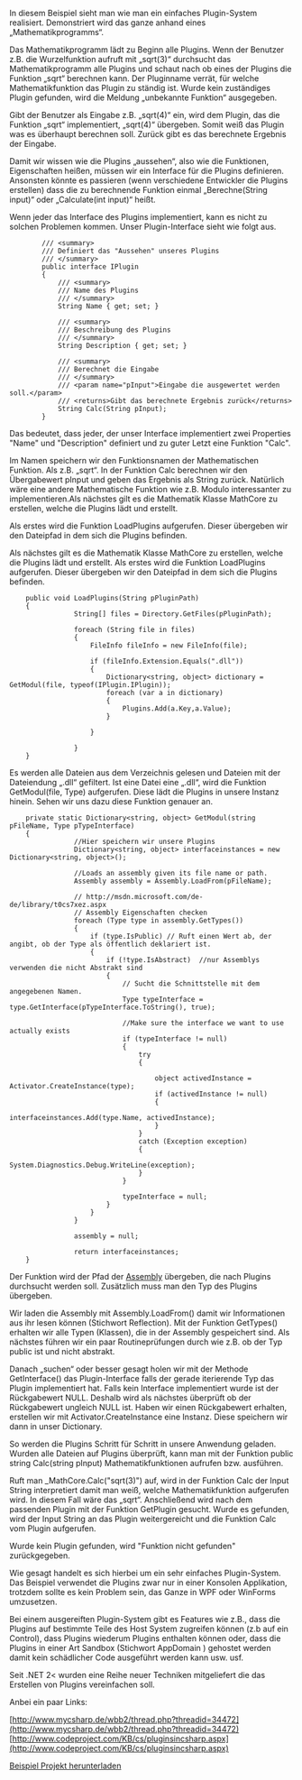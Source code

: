 In diesem Beispiel sieht man wie man ein einfaches Plugin-System realisiert. Demonstriert wird das ganze anhand eines „Mathematikprogramms“.
 
Das Mathematikprogramm lädt zu Beginn alle Plugins. Wenn der Benutzer z.B. die Wurzelfunktion aufruft mit „sqrt(3)“ durchsucht das Mathematikprogramm alle Plugins und schaut nach ob eines der Plugins die Funktion „sqrt“ berechnen kann. Der Pluginname verrät, für welche Mathematikfunktion das Plugin zu ständig ist. Wurde kein zuständiges Plugin gefunden, wird die Meldung „unbekannte Funktion“ ausgegeben.
 
Gibt der Benutzer als Eingabe z.B. „sqrt(4)“ ein, wird dem Plugin, das die Funktion „sqrt“ implementiert, „sqrt(4)“ übergeben. Somit weiß das Plugin was es überhaupt berechnen soll. Zurück gibt es das berechnete Ergebnis  der Eingabe.
 
Damit wir wissen wie die Plugins „aussehen“, also wie die Funktionen, Eigenschaften heißen, müssen wir ein Interface für die Plugins definieren. Ansonsten könnte es passieren (wenn verschiedene Entwickler die Plugins erstellen) dass die zu berechnende Funktion einmal „Berechne(String input)“ oder „Calculate(int input)“ heißt.
 
Wenn jeder das Interface des Plugins implementiert, kann es nicht zu solchen Problemen kommen. Unser Plugin-Interface sieht wie folgt aus.

```
        /// <summary>
	    /// Definiert das "Aussehen" unseres Plugins
	    /// </summary>
	    public interface IPlugin
	    {
	        /// <summary>
	        /// Name des Plugins
	        /// </summary>
	        String Name { get; set; }
	 
	        /// <summary>
	        /// Beschreibung des Plugins
	        /// </summary>
	        String Description { get; set; }
	 
	        /// <summary>
	        /// Berechnet die Eingabe
	        /// </summary>
	        /// <param name="pInput">Eingabe die ausgewertet werden soll.</param>
	        /// <returns>Gibt das berechnete Ergebnis zurück</returns>
	        String Calc(String pInput);
	    }
```

Das bedeutet, dass jeder, der unser Interface implementiert zwei Properties "Name" und "Description" definiert und zu guter Letzt eine Funktion "Calc".

Im Namen speichern wir den Funktionsnamen der Mathematischen Funktion. Als z.B. „sqrt“. In der Funktion Calc berechnen wir den Übergabewert pInput und geben das Ergebnis als String zurück. Natürlich wäre eine andere Mathematische Funktion wie z.B. Modulo interessanter zu implementieren.Als nächstes gilt es die Mathematik Klasse MathCore zu erstellen, welche die Plugins lädt und erstellt.

Als erstes wird die Funktion LoadPlugins aufgerufen. Dieser übergeben wir den Dateipfad in dem sich die Plugins befinden.

Als nächstes gilt es die Mathematik Klasse MathCore zu erstellen, welche die Plugins lädt und erstellt.
Als erstes wird die Funktion LoadPlugins aufgerufen. Dieser übergeben wir den Dateipfad in dem sich die Plugins befinden.

```
    public void LoadPlugins(String pPluginPath)
	{
	            String[] files = Directory.GetFiles(pPluginPath);
	 
	            foreach (String file in files)
	            {
	                FileInfo fileInfo = new FileInfo(file);
	 
	                if (fileInfo.Extension.Equals(".dll"))
	                {
	                    Dictionary<string, object> dictionary = GetModul(file, typeof(IPlugin.IPlugin));
	                    foreach (var a in dictionary)
	                    {
	                        Plugins.Add(a.Key,a.Value);
	                    }
	 
	                }
	 
	            }
	}
```

Es werden alle Dateien aus dem Verzeichnis gelesen und Dateien mit der Dateiendung „.dll“ gefiltert. Ist eine Datei eine „.dll“, wird die Funktion GetModul(file, Type) aufgerufen. Diese lädt die Plugins in unsere Instanz hinein. Sehen wir uns dazu diese Funktion genauer an.

```
    private static Dictionary<string, object> GetModul(string pFileName, Type pTypeInterface)
	{
	            //Hier speichern wir unsere Plugins
	            Dictionary<string, object> interfaceinstances = new Dictionary<string, object>();
	 
	            //Loads an assembly given its file name or path.
	            Assembly assembly = Assembly.LoadFrom(pFileName);
	 
	            // http://msdn.microsoft.com/de-de/library/t0cs7xez.aspx
	            // Assembly Eigenschaften checken
	            foreach (Type type in assembly.GetTypes())
	            {
	                if (type.IsPublic) // Ruft einen Wert ab, der angibt, ob der Type als öffentlich deklariert ist. 
	                {
	                    if (!type.IsAbstract)  //nur Assemblys verwenden die nicht Abstrakt sind
	                    {
	                        // Sucht die Schnittstelle mit dem angegebenen Namen. 
	                        Type typeInterface = type.GetInterface(pTypeInterface.ToString(), true);
	 
	                        //Make sure the interface we want to use actually exists
	                        if (typeInterface != null)
	                        {
	                            try
	                            {
	 
	                                object activedInstance = Activator.CreateInstance(type);
	                                if (activedInstance != null)
	                                {
	                                    interfaceinstances.Add(type.Name, activedInstance);
	                                }
	                            }
	                            catch (Exception exception)
	                            {
	                                System.Diagnostics.Debug.WriteLine(exception);
	                            }
	                        }
	 
	                        typeInterface = null;
	                    }
	                }
	            }
	 
	            assembly = null;
	 
	            return interfaceinstances;
	}
```

Der Funktion wird der Pfad der [Assembly](http://msdn.microsoft.com/en-us/library/hk5f40ct(VS.71).aspx) übergeben, die nach Plugins durchsucht werden soll. Zusätzlich muss man den Typ des Plugins übergeben.

Wir laden die Assembly mit Assembly.LoadFrom() damit wir Informationen aus ihr lesen können (Stichwort Reflection). Mit der Funktion GetTypes() erhalten wir alle Typen (Klassen), die in der Assembly gespeichert sind. Als nächstes führen wir ein paar Routineprüfungen durch wie z.B. ob der Typ public ist und nicht abstrakt.

Danach „suchen“ oder besser gesagt holen wir mit der Methode GetInterface() das  Plugin-Interface falls der gerade iterierende Typ das Plugin implementiert hat. Falls kein Interface implementiert wurde ist der Rückgabewert NULL. Deshalb wird als nächstes überprüft ob der Rückgabewert ungleich NULL ist. Haben wir einen Rückgabewert erhalten, erstellen wir mit Activator.CreateInstance eine Instanz. Diese speichern wir dann in unser Dictionary.

So werden die Plugins Schritt für Schritt in unsere Anwendung geladen. Wurden alle Dateien auf Plugins überprüft, kann man mit der Funktion public string Calc(string pInput) Mathematikfunktionen aufrufen bzw. ausführen.

Ruft man _MathCore.Calc("sqrt(3)") auf, wird in der Funktion Calc der Input String interpretiert damit man weiß, welche Mathematikfunktion aufgerufen wird. In diesem Fall wäre das „sqrt“. Anschließend wird nach dem passenden Plugin mit der Funktion GetPlugin gesucht. Wurde es gefunden, wird der Input String an das Plugin weitergereicht und die Funktion Calc vom Plugin aufgerufen.

Wurde kein Plugin gefunden, wird "Funktion nicht gefunden"  zurückgegeben.

Wie gesagt handelt es sich hierbei um ein sehr einfaches Plugin-System. Das Beispiel verwendet die Plugins zwar nur in einer Konsolen Applikation, trotzdem sollte es kein Problem sein, das Ganze in WPF oder WinForms umzusetzen.

Bei einem ausgereiften Plugin-System gibt es Features wie z.B., dass die Plugins auf bestimmte Teile des Host System zugreifen können (z.b auf ein Control), dass Plugins wiederum Plugins enthalten können oder, dass die Plugins in einer Art Sandbox (Stichwort AppDomain ) gehostet werden damit kein schädlicher Code ausgeführt werden kann usw. usf.

Seit .NET 2< wurden eine Reihe neuer Techniken mitgeliefert die das Erstellen von Plugins vereinfachen soll.

Anbei ein paar Links:

[http://www.mycsharp.de/wbb2/thread.php?threadid=34472](http://www.mycsharp.de/wbb2/thread.php?threadid=34472)
[http://www.codeproject.com/KB/cs/pluginsincsharp.aspx](http://www.codeproject.com/KB/cs/pluginsincsharp.aspx)
 
[Beispiel Projekt herunterladen](https://github.com/mfe-/ApplicationWithPlugins)
